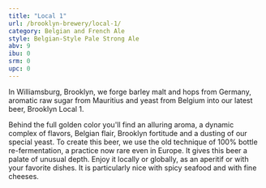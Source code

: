 ```yaml
---
title: "Local 1"
url: /brooklyn-brewery/local-1/
category: Belgian and French Ale
style: Belgian-Style Pale Strong Ale
abv: 9
ibu: 0
srm: 0
upc: 0
---
```

In Williamsburg, Brooklyn, we forge barley malt and hops from Germany, aromatic raw sugar from Mauritius and yeast from Belgium into our latest beer, Brooklyn Local 1.

Behind the full golden color you'll find an alluring aroma, a dynamic complex of flavors, Belgian flair, Brooklyn fortitude and a dusting of our special yeast. To create this beer, we use the old technique of 100% bottle re-fermentation, a practice now rare even in Europe. It gives this beer a palate of unusual depth. Enjoy it locally or globally, as an aperitif or with your favorite dishes. It is particularly nice with spicy seafood and with fine cheeses.
